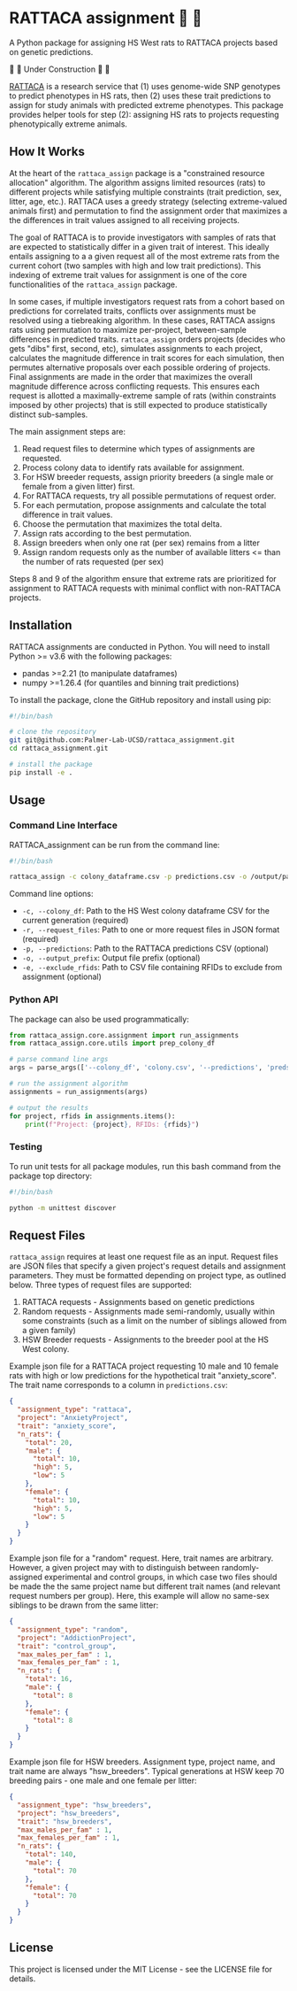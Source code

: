 # RATTACA assignment :rat: :dart:

A Python package for assigning HS West rats to RATTACA projects based on genetic predictions.  

:construction: :construction: Under Construction :construction: :construction:

[RATTACA](https://ratgenes.org/rattaca/) is a research service that (1) uses genome-wide SNP genotypes to predict phenotypes in HS rats, then (2) uses these trait predictions to assign for study animals with predicted extreme phenotypes. This package provides helper tools for step (2): assigning HS rats to projects requesting phenotypically extreme animals. 

## How It Works

At the heart of the `rattaca_assign` package is a "constrained resource allocation" algorithm. The algorithm assigns limited resources (rats) to different projects while satisfying multiple constraints (trait prediction, sex, litter, age, etc.). RATTACA uses a greedy strategy (selecting extreme-valued animals first) and permutation to find the assignment order that maximizes a the differences in trait values assigned to all receiving projects.  

The goal of RATTACA is to provide investigators with samples of rats that are expected to statistically differ in a given trait of interest. This ideally entails assigning to a a given request all of the most extreme rats from the current cohort (two samples with high and low trait predictions). This indexing of extreme trait values for assignment is one of the core functionalities of the `rattaca_assign` package. 

In some cases, if multiple investigators request rats from a cohort based on predictions for correlated traits, conflicts over assignments must be resolved using a tiebreaking algorithm. In these cases, RATTACA assigns rats using permutation to maximize per-project, between-sample differences in predicted traits. `rattaca_assign` orders projects (decides who gets "dibs" first, second, etc), simulates assignments to each project, calculates the magnitude difference in trait scores for each simulation, then permutes alternative proposals over each possible ordering of projects. Final assignments are made in the order that maximizes the overall magnitude difference across conflicting requests. This ensures each request is allotted a maximally-extreme sample of rats (within constraints imposed by other projects) that is still expected to produce statistically distinct sub-samples.


The main assignment steps are:

1. Read request files to determine which types of assignments are requested.
2. Process colony data to identify rats available for assignment.
3. For HSW breeder requests, assign priority breeders (a single male or female from a given litter) first.
4. For RATTACA requests, try all possible permutations of request order.
5. For each permutation, propose assignments and calculate the total difference in trait values.
6. Choose the permutation that maximizes the total delta.
7. Assign rats according to the best permutation.
8. Assign breeders when only one rat (per sex) remains from a litter
9. Assign random requests only as the number of available litters <= than the number of rats requested (per sex)

Steps 8 and 9 of the algorithm ensure that extreme rats are prioritized for assignment to RATTACA requests with minimal conflict with non-RATTACA projects.

## Installation

RATTACA assignments are conducted in Python. You will need to install Python >= v3.6 with the following packages:
- pandas >=2.21 (to manipulate dataframes)
- numpy >=1.26.4 (for quantiles and binning trait predictions)

To install the package, clone the GitHub repository and install using pip:
```bash
#!/bin/bash

# clone the repository
git git@github.com:Palmer-Lab-UCSD/rattaca_assignment.git
cd rattaca_assignment.git

# install the package
pip install -e .
```

## Usage

### Command Line Interface

RATTACA_assignment can be run from the command line:

```bash
#!/bin/bash 

rattaca_assign -c colony_dataframe.csv -p predictions.csv -o /output/path/output_prefix -r request1.json request2.json
```

Command line options:
- `-c, --colony_df`: Path to the HS West colony dataframe CSV for the current generation (required)
- `-r, --request_files`: Path to one or more request files in JSON format (required)
- `-p, --predictions`: Path to the RATTACA predictions CSV (optional)
- `-o, --output_prefix`: Output file prefix (optional)
- `-e, --exclude_rfids`: Path to CSV file containing RFIDs to exclude from assignment (optional)

### Python API

The package can also be used programmatically:

```python
from rattaca_assign.core.assignment import run_assignments
from rattaca_assign.core.utils import prep_colony_df

# parse command line args
args = parse_args(['--colony_df', 'colony.csv', '--predictions', 'preds.csv', '--request_files', 'request1.json', 'request2.json'])

# run the assignment algorithm
assignments = run_assignments(args)

# output the results
for project, rfids in assignments.items():
    print(f"Project: {project}, RFIDs: {rfids}")
```

### Testing

To run unit tests for all package modules, run this bash command from the package top directory:

```bash
#!/bin/bash

python -m unittest discover
```

## Request Files

`rattaca_assign` requires at least one request file as an input. Request files are JSON files that specify a given project's request details and assignment parameters. They must be formatted depending on project type, as outlined below. Three types of request files are supported:

1. RATTACA requests - Assignments based on genetic predictions
2. Random requests - Assignments made semi-randomly, usually within some constraints (such as a limit on the number of siblings allowed from a given family)
3. HSW Breeder requests - Assignments to the breeder pool at the HS West colony.

Example json file for a RATTACA project requesting 10 male and 10 female rats with high or low predictions for the hypothetical trait "anxiety_score". The trait name corresponds to a column in `predictions.csv`:

```json
{
  "assignment_type": "rattaca",
  "project": "AnxietyProject",
  "trait": "anxiety_score",
  "n_rats": {
    "total": 20,
    "male": {
      "total": 10,
      "high": 5,
      "low": 5
    },
    "female": {
      "total": 10,
      "high": 5,
      "low": 5
    }
  }
}
```

Example json file for a "random" request. Here, trait names are arbitrary. However, a given project may with to distinguish between randomly-assigned experimental and control groups, in which case two files should be made the the same project name but different trait names (and relevant request numbers per group). Here, this example will allow no same-sex siblings to be drawn from the same litter:
```json
{
  "assignment_type": "random",
  "project": "AddictionProject",
  "trait": "control_group",
  "max_males_per_fam" : 1,
  "max_females_per_fam" : 1,
  "n_rats": {
    "total": 16,
    "male": {
      "total": 8
    },
    "female": {
      "total": 8
    }
  }
}
```

Example json file for HSW breeders. Assignment type, project name, and trait name are always "hsw_breeders". Typical generations at HSW keep 70 breeding pairs - one male and one female per litter:
```json
{
  "assignment_type": "hsw_breeders",
  "project": "hsw_breeders",
  "trait": "hsw_breeders",
  "max_males_per_fam" : 1,
  "max_females_per_fam" : 1,
  "n_rats": {
    "total": 140,
    "male": {
      "total": 70
    },
    "female": {
      "total": 70
    }
  }
}
```

## License

This project is licensed under the MIT License - see the LICENSE file for details.